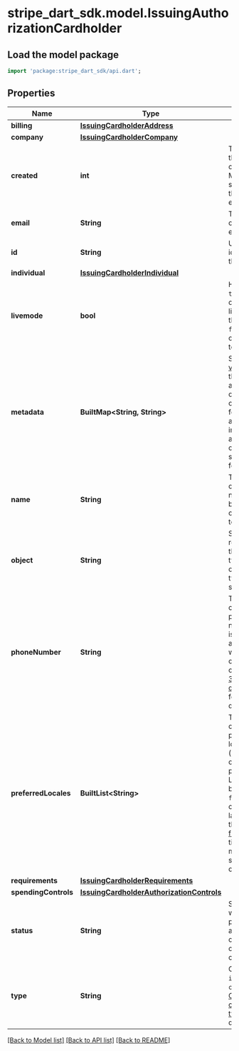 # stripe_dart_sdk.model.IssuingAuthorizationCardholder

## Load the model package
```dart
import 'package:stripe_dart_sdk/api.dart';
```

## Properties
Name | Type | Description | Notes
------------ | ------------- | ------------- | -------------
**billing** | [**IssuingCardholderAddress**](IssuingCardholderAddress.md) |  | 
**company** | [**IssuingCardholderCompany**](IssuingCardholderCompany.md) |  | [optional] 
**created** | **int** | Time at which the object was created. Measured in seconds since the Unix epoch. | 
**email** | **String** | The cardholder's email address. | [optional] 
**id** | **String** | Unique identifier for the object. | 
**individual** | [**IssuingCardholderIndividual**](IssuingCardholderIndividual.md) |  | [optional] 
**livemode** | **bool** | Has the value `true` if the object exists in live mode or the value `false` if the object exists in test mode. | 
**metadata** | **BuiltMap&lt;String, String&gt;** | Set of [key-value pairs](https://stripe.com/docs/api/metadata) that you can attach to an object. This can be useful for storing additional information about the object in a structured format. | 
**name** | **String** | The cardholder's name. This will be printed on cards issued to them. | 
**object** | **String** | String representing the object's type. Objects of the same type share the same value. | 
**phoneNumber** | **String** | The cardholder's phone number. This is required for all cardholders who will be creating EU cards. See the [3D Secure documentation](https://stripe.com/docs/issuing/3d-secure#when-is-3d-secure-applied) for more details. | [optional] 
**preferredLocales** | **BuiltList&lt;String&gt;** | The cardholder’s preferred locales (languages), ordered by preference. Locales can be `de`, `en`, `es`, `fr`, or `it`.  This changes the language of the [3D Secure flow](https://stripe.com/docs/issuing/3d-secure) and one-time password messages sent to the cardholder. | [optional] 
**requirements** | [**IssuingCardholderRequirements**](IssuingCardholderRequirements.md) |  | 
**spendingControls** | [**IssuingCardholderAuthorizationControls**](IssuingCardholderAuthorizationControls.md) |  | [optional] 
**status** | **String** | Specifies whether to permit authorizations on this cardholder's cards. | 
**type** | **String** | One of `individual` or `company`. See [Choose a cardholder type](https://stripe.com/docs/issuing/other/choose-cardholder) for more details. | 

[[Back to Model list]](../README.md#documentation-for-models) [[Back to API list]](../README.md#documentation-for-api-endpoints) [[Back to README]](../README.md)


